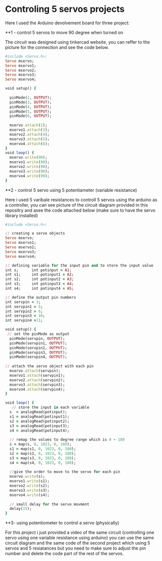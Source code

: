 # Controling 5 servos projects
Here I used the Arduino devolvement board for three project:

**1 - control 5 servos to move 90 degree when turned on

The circuit was designed using tinkercad website, you can reffer to the picture for the connection and see the code below.

```ruby
#include <Servo.h>;
Servo mservo;
Servo mservo1;
Servo mservo2;
Servo mservo3;
Servo mservo4;

void setup() {
  
  pinMode(2, OUTPUT);
  pinMode(3, OUTPUT);
  pinMode(4, OUTPUT);
  pinMode(5, OUTPUT);
  pinMode(6, OUTPUT);
  
  mservo.attach(2);
  mservo1.attach(3);
  mservo2.attach(4);
  mservo3.attach(5);
  mservo4.attach(6);
}
void loop() {
  mservo.write(90);
  mservo1.write(90);
  mservo2.write(90);
  mservo3.write(90);
  mservo4.write(90);
}
```

**2 - control 5 servo using 5 potentiameter (variable resistance) 

Here i used 5 varibale resistances to controll 5 servos using the arduino as a controller, you can see picture of the circuit diagram provided in this repositry and asee the code attached below (make sure to have the servo library installed)

```ruby
#include <Servo.h>; 

// creating a servo objects
Servo mservo;
Servo mservo1;
Servo mservo2;
Servo mservo3;
Servo mservo4;

// defining variable for the input pin and to store the input value
int s;      int potinput = A1;
int s1;     int potinput1 = A2;
int s2;     int potinput2 = A3;
int s3;     int potinput3 = A4;
int s4;     int potinput4 = A5;

// define the output pin numbers
int servpin = 3;
int servpin1 = 5;
int servpin2 = 6;
int servpin3 = 10;
int servpin4 =11;

void setup() {
 // set the pinMode as output
  pinMode(servpin, OUTPUT);
  pinMode(servpin1, OUTPUT);
  pinMode(servpin2, OUTPUT);
  pinMode(servpin3, OUTPUT);
  pinMode(servpin4, OUTPUT);
  
// attach the servo object with each pin
  mservo.attach(servpin);
  mservo1.attach(servpin1);
  mservo2.attach(servpin2);
  mservo3.attach(servpin3);
  mservo4.attach(servpin4);
}

void loop() {
   // store the input in each variable
  s  = analogRead(potinput);
  s1 = analogRead(potinput1);
  s2 = analogRead(potinput2);
  s3 = analogRead(potinput3);
  s4 = analogRead(potinput4);
  
  // remap the values to degree range which is 0 - 180
  s = map(s, 0, 1023, 0, 180);
  s1 = map(s1, 0, 1023, 0, 180);
  s2 = map(s2, 0, 1023, 0, 180);
  s3 = map(s3, 0, 1023, 0, 180);
  s4 = map(s4, 0, 1023, 0, 180);
  
  //give the order to move to the servo for each pin
  mservo.write(s);
  mservo1.write(s1);
  mservo2.write(s2);
  mservo3.write(s3);
  mservo4.write(s4);
  
  // small delay for the servo movment
  delay(15);
}
```

**3-  using potentiometer to control a servo (physically)

For this project i just provided a video of the same circuit (controlling one servo using one variable resistance using arduino) you can use the same circuit diagram and the same code of the second project which using 5 servos and 5 resiatances but you need to make sure to adjust the pin number and delete the code part of the rest of the servos.
